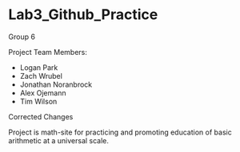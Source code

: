 # Lab3_Github_Practice
Group 6

Project Team Members:
- Logan Park
- Zach Wrubel
- Jonathan Noranbrock
- Alex Ojemann
- Tim Wilson

Corrected Changes

Project is math-site for practicing and promoting education of basic arithmetic at a universal scale.
